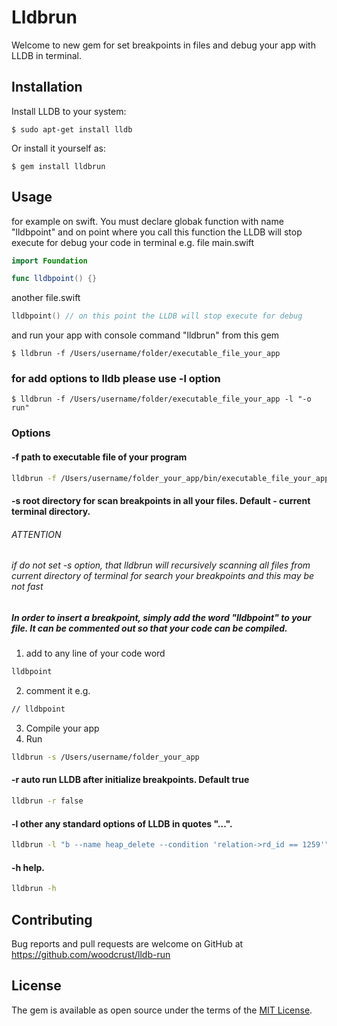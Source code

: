 # Lldbrun
 
Welcome to new gem for set breakpoints in files and debug your app with LLDB in terminal.

## Installation

Install LLDB to your system:

    $ sudo apt-get install lldb

Or install it yourself as:

    $ gem install lldbrun

## Usage
for example on swift. You must declare globak function with name "lldbpoint" and on point where you call this function the LLDB will stop execute for debug your code in terminal
e.g. file main.swift 

```swift
import Foundation

func lldbpoint() {}
```

another file.swift
```swift
lldbpoint() // on this point the LLDB will stop execute for debug
```
and run your app with console command "lldbrun" from this gem 

    $ lldbrun -f /Users/username/folder/executable_file_your_app 

### for add options to lldb please use -l option

    $ lldbrun -f /Users/username/folder/executable_file_your_app -l "-o run" 


### Options

#### -f    path to executable file of your program
```bash
lldbrun -f /Users/username/folder_your_app/bin/executable_file_your_app
```
#### -s    root directory for scan breakpoints in all your files. Default - current terminal directory.
###### ATTENTION
###### if do not set -s <path to source files> option, that lldbrun will recursively scanning all files from current directory of terminal for search your breakpoints and this may be not fast
##### In order to insert a breakpoint, simply add the word "lldbpoint" to your file. It can be commented out so that your code can be compiled.
1. add to any line of your code word
```bash
lldbpoint
```
2. comment it e.g.
```bash
// lldbpoint
```
3. Compile your app    
4. Run
```bash
lldbrun -s /Users/username/folder_your_app
```
#### -r    auto run LLDB after initialize breakpoints. Default true
```bash
lldbrun -r false
```
#### -l    other any standard options of LLDB in quotes "...".
```bash
lldbrun -l "b --name heap_delete --condition 'relation->rd_id == 1259'"
```
#### -h    help.
```bash
lldbrun -h
```
## Contributing

Bug reports and pull requests are welcome on GitHub at https://github.com/woodcrust/lldb-run

## License

The gem is available as open source under the terms of the [MIT License](https://opensource.org/licenses/MIT).

